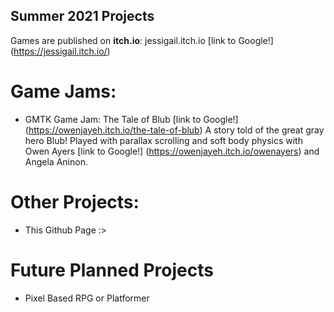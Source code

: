 ## Summer 2021 Projects 
Games are published on **itch.io**: jessigail.itch.io [link to Google!] (https://jessigail.itch.io/)
# Game Jams:
  - GMTK Game Jam: The Tale of Blub [link to Google!] (https://owenjayeh.itch.io/the-tale-of-blub)
    A story told of the great gray hero Blub! 
    Played with parallax scrolling and soft body physics
    with Owen Ayers [link to Google!] (https://owenjayeh.itch.io/owenayers) and Angela Aninon.

# Other Projects:
  - This Github Page :>

# Future Planned Projects
  - Pixel Based RPG or Platformer
